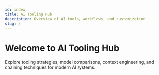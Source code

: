 ```yaml
---
id: index
title: AI Tooling Hub
description: Overview of AI tools, workflows, and customization
slug: /
---
```


# Welcome to AI Tooling Hub

Explore tooling strategies, model comparisons, context engineering, and chaining techniques for modern AI systems.
